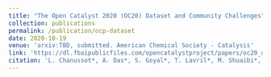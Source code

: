 ```yaml
---
title: "The Open Catalyst 2020 (OC20) Dataset and Community Challenges"
collection: publications
permalink: /publication/ocp-dataset
date: 2020-10-19
venue: 'arxiv:TBD, submitted. American Chemical Society - Catalysis'
link: 'https://dl.fbaipublicfiles.com/opencatalystproject/papers/oc20_dataset.pdf'
citation: 'L. Chanussot*, A. Das*, S. Goyal*, T. Lavril*, M. Shuaibi*, M. Riviere, K. Tran, J. Heras-Domingo, C. Ho, W. Hu, A. Palizhati, A. Sriram, B. Wood, J. Yoon, D. Parikh, C. L. Zitnick, Z. Ulissi, <i> in prep. (2020)</i>'
---
```

